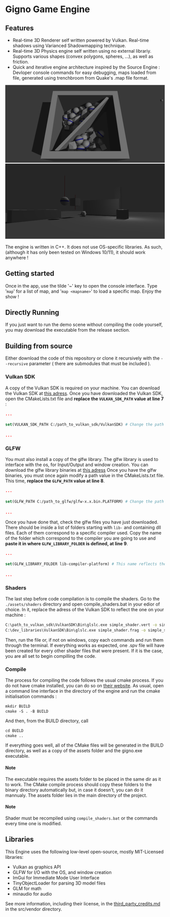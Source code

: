 ﻿# Gigno  Game Engine

## Features

- Real-time 3D Renderer self written powered by Vulkan. Real-time shadows using Varianced Shadowmapping technique.
- Real-time 3D Physics engine self written using no external librariy. Supports various shapes (convex polygons, spheres, ...), as well as friction.
- Quick and iterative engine architecture inspired by the Source Engine : Devloper console commands for easy debugging, maps loaded from file, generated using trenchbroom from Quake's .map file format.

![screenshot](misc/physics_screenshots/gigno-1.png)
![screenshot](misc/physics_screenshots/gigno-2.png)

The engine is written in C++. 
It does not use OS-specific libraries. As such, (although it has only been tested on Windows 10/11), it should work anywhere !

## Getting started

Once in the app, use the tilde '~' key to open the console interface.
Type '```map```' for a list of map, and '```map <mapname>```' to load a specific map. 
Enjoy the show !

## Directly Running

If you just want to run the demo scene without compiling the code yourself, you may download the executable from the release section.

## Building from source

Either download the code of this repository or clone it recursively with the ```--recursive``` parameter ( there are submodules that must be included ).

### Vulkan SDK
A copy of the Vulkan SDK is required on your machine. You can download the Vulkan SDK at [this adress](https://vulkan.lunarg.com/).
Once you have downloaded the Vulkan SDK, open the CMakeLists.txt file and <b>replace the ```VULKAN_SDK_PATH``` value at line 7</b> :
```cmake
...

set(VULKAN_SDK_PATH C:/path_to_vulkan_sdk/VulkanSDK) # Change the path to reflect the one on your machine.

...
```

### GLFW
You must also install a copy of the glfw library. The glfw library is used to interface with the os, for Input/Output and window creation.
You can download the glfw library binaries at [this adress](https://www.glfw.org/download.html)
Once you have the glfw binaries, you must once again modify a path value in the CMakeLists.txt file.
This time, <b>replace the ```GLFW_PATH``` value at line 8</b>.
```cmake
...

set(GLFW_PATH C:/path_to_glfw/glfw-x.x.bin.PLATFORM) # Change the path to reflect the one on your machine.

...
```
Once you have done that, check the glfw files you have just downloaded. There should be inside a list of folders starting with ```lib-``` and containing dll files. 
Each of them correspond to a specific compiler used. Copy the name of the folder which correspond to the compiler you are going to use and <b>paste it in where ```GLFW_LIBRARY_FOLDER``` is defined, at line 9</b>.
```cmake 
...

set(GLFW_LIBRARY_FOLDER lib-compiler-platform) # This name reflects the compiler you are using.

...
```
### Shaders

The last step before code compilation is to compile the shaders. Go to the ```./assets/shaders``` directory and open compile_shaders.bat in your edior of choice. 
In it, replace the adress of the Vulkan SDK to reflect the one on your machine : 
```bat
C:\path_to_vulkan_sdk\VulkanSDK\Bin\glslc.exe simple_shader.vert -o simple_shader.vert.spv
C:\dev_libraries\VulkanSDK\Bin\glslc.exe simple_shader.frag -o simple_shader.frag.spv
```
Then, run the file or, if not on windows, copy each commands and run them through the terminal.
If everything works as expected, one .spv file will have been created for every other shader files that were present.
If it is the case, you are all set to begin compilling the code.


### Compile
The process for compiling the code follows the usual cmake process. If you do not have cmake installed, you can do so on [their website](https://cmake.org/download/).
As usual, open a command line interface in the directory of the engine and run the cmake initialisation commands :
```
mkdir BUILD
cmake -S . -B BUILD
```
And then, from the BUILD directory, call
```
cd BUILD
cmake ..
```
If everything goes well, all of the CMake files will be generated in the BUILD directory, as well as a copy of the assets folder and the gigno.exe executable.

#### Note
The executable requires the assets folder to be placed in the same dir as it to work.
The CMake compile process should copy these folders to the binary directory automatically but, in case it doesn't, you can do it mannualy.
The assets folder lies in the main directory of the project.

#### Note
Shader must be recompiled using ```compile_shaders.bat``` or the commands every time one is modified. 

## Libraries

This Engine uses the following low-level open-source, mostly MIT-Licensed libraries:
  - Vulkan as graphics API
  - GLFW for I/O with the OS, and window creation
  - ImGui for Immediate Mode User Interface
  - TinyObjectLoader for parsing 3D model files
  - GLM for math
  - minaudio for audio

See more information, including their license, in the [third_party_credits.md](src/vendor/third_party_credits.md) in the src/vendor directory.
